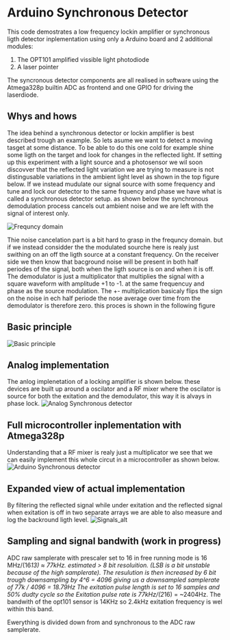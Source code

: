 # Arduino Synchronous Detector

This code demostrates a low frequency lockin amplifier or synchronous ligth detector inplementation using only a Arduino board and 2 additional modules: 
  1. The OPT101 amplified vissible light photodiode 
  2. A laser pointer 
  
The syncronous detector components are all realised in software 
using the Atmega328p builtin ADC as frontend and one GPIO for driving the laserdiode.

## Whys and hows
The idea behind a synchronous detector or lockin amplifier is best described trough an example. So lets asume we want to detect a moving tasget at some  distance. To be able to do this one cold for example shine some ligth on the target and look for changes in the reflected light. If setting up this experiment with a light source and a photosensor we wil soon discovver that the reflected light variation we are trying to measure is not distingusable variations in the ambient light level as shown in the top figure below. If we instead mudulate our signal source with some frequency and tune and lock our detector to the same frquency and phase we have what is called a synchronous detector setup. as shown below the synchronous demodulation process cancels out ambient noise and we are left with the signal of interest only.

![Frequncy domain](specs/lockin_detector-Freq_domain.drawio.png)

Thie noise cancelation part is a bit hard to grasp in the frequncy domain. but if we instead considder the the modulated sourche here is realy just swithing on an off the ligth source at a constant frequency. On the receiver side we then know that bacground noise will be present in both half periodes of the signal, both when the ligth source is on and when it is off. The demodulator is just a multiplicator that multiplies the signal with a square waveform with amplitude +1 to -1. at the same frequencuy and phase as the source  modulation. The +- multiplication basicaly flips the sign on the noise in ech half periode the nose average over time from the demodulator is therefore zero. this proces is shown in the following figure

## Basic principle
![Basic principle](specs/lockin_detector-Signals.drawio.png)


## Analog implementation
The anlog implenetation of a locking amplifier is shown below. these devices are built up around a oscilator and a RF mixer where the oscilator is source for both the exitation and the demodulator, this way it is alvays in phase lock.
![Analog Synchronous detector](specs/Analog_detector.png)


## Full microcontroller inplementation with Atmega328p
Understanding that a RF mixer is realy just a multiplicator we see that we can easily implement this whole circut in a microcontroller as shown below. 
![Arduino Synchronous detector](specs/Arduino_detector.png)

## Expanded view of actual implementation
By filtering the reflected signal while under exitation and the reflected signal when exitation is off in two separate arrays we are able to also measure and log the backround ligth level.
![Signals_alt](specs/lockin_detector-Signals_alt.drawio.png)


##  Sampling and signal bandwith (work in progress)
ADC raw samplerate with prescaler set to 16 in free running mode is 16 MHz/(16*13) ≈ 77kHz. estimated > 8 bit resoluition. 
(LSB is a bit unstable because of the high samplerate).
The resulution is then increased by 6 bit trough downsampling by 4^6 = 4096 giving us a downsampled samplerate of 77k / 4096 = 18.79Hz
The exitation pulse length is set to 16 samples and 50% dudty cycle so the Exitation pulse rate is 77kHz/(2*16) = ~2404Hz.
The bandwith of the opt101 sensor is 14KHz so 2.4kHz exitation frequency is wel within this band.

Ewerything is divided down from and synchronous to the ADC raw samplerate.
  
  

